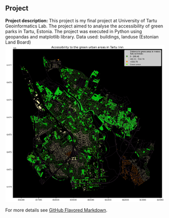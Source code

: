 ## Project

**Project description:** This project is my final project at University of Tartu Geoinformatics Lab. The project aimed to analyse the accessibility of green parks in Tartu, Estonia. The project was executed in Python using geopandas and matplotlib library. 
Data used: buildings, landuse (Estonian Land Board)
<img src="images/Tartu greenery.png"/>

For more details see [GitHub Flavored Markdown](https://guides.github.com/features/mastering-markdown/).
